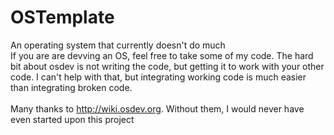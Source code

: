 # OSTemplate
An operating system that currently doesn't do much<br>
If you are are devving an OS, feel free to take some of my code. The hard bit about osdev is not writing the code, but getting it to work with your other code. I can't help with that, but integrating working code is much easier than integrating broken code.
<br><br>
Many thanks to http://wiki.osdev.org. Without them, I would never have even started upon this project
